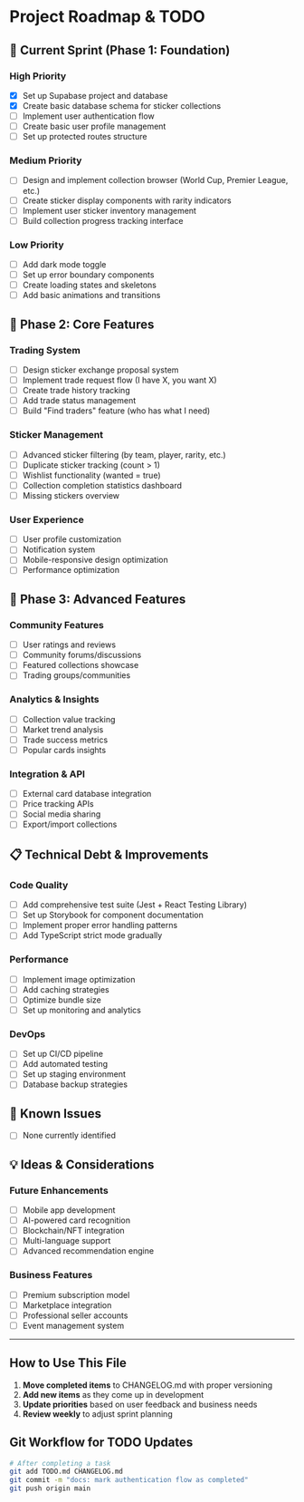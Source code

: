 # Project Roadmap & TODO

## 🚀 Current Sprint (Phase 1: Foundation)

### High Priority

- [x] Set up Supabase project and database
- [x] Create basic database schema for sticker collections
- [ ] Implement user authentication flow
- [ ] Create basic user profile management
- [ ] Set up protected routes structure

### Medium Priority

- [ ] Design and implement collection browser (World Cup, Premier League, etc.)
- [ ] Create sticker display components with rarity indicators
- [ ] Implement user sticker inventory management
- [ ] Build collection progress tracking interface

### Low Priority

- [ ] Add dark mode toggle
- [ ] Set up error boundary components
- [ ] Create loading states and skeletons
- [ ] Add basic animations and transitions

## 🎯 Phase 2: Core Features

### Trading System

- [ ] Design sticker exchange proposal system
- [ ] Implement trade request flow (I have X, you want X)
- [ ] Create trade history tracking
- [ ] Add trade status management
- [ ] Build "Find traders" feature (who has what I need)

### Sticker Management

- [ ] Advanced sticker filtering (by team, player, rarity, etc.)
- [ ] Duplicate sticker tracking (count > 1)
- [ ] Wishlist functionality (wanted = true)
- [ ] Collection completion statistics dashboard
- [ ] Missing stickers overview

### User Experience

- [ ] User profile customization
- [ ] Notification system
- [ ] Mobile-responsive design optimization
- [ ] Performance optimization

## 🔮 Phase 3: Advanced Features

### Community Features

- [ ] User ratings and reviews
- [ ] Community forums/discussions
- [ ] Featured collections showcase
- [ ] Trading groups/communities

### Analytics & Insights

- [ ] Collection value tracking
- [ ] Market trend analysis
- [ ] Trade success metrics
- [ ] Popular cards insights

### Integration & API

- [ ] External card database integration
- [ ] Price tracking APIs
- [ ] Social media sharing
- [ ] Export/import collections

## 📋 Technical Debt & Improvements

### Code Quality

- [ ] Add comprehensive test suite (Jest + React Testing Library)
- [ ] Set up Storybook for component documentation
- [ ] Implement proper error handling patterns
- [ ] Add TypeScript strict mode gradually

### Performance

- [ ] Implement image optimization
- [ ] Add caching strategies
- [ ] Optimize bundle size
- [ ] Set up monitoring and analytics

### DevOps

- [ ] Set up CI/CD pipeline
- [ ] Add automated testing
- [ ] Set up staging environment
- [ ] Database backup strategies

## 🐛 Known Issues

- [ ] None currently identified

## 💡 Ideas & Considerations

### Future Enhancements

- [ ] Mobile app development
- [ ] AI-powered card recognition
- [ ] Blockchain/NFT integration
- [ ] Multi-language support
- [ ] Advanced recommendation engine

### Business Features

- [ ] Premium subscription model
- [ ] Marketplace integration
- [ ] Professional seller accounts
- [ ] Event management system

---

## How to Use This File

1. **Move completed items** to CHANGELOG.md with proper versioning
2. **Add new items** as they come up in development
3. **Update priorities** based on user feedback and business needs
4. **Review weekly** to adjust sprint planning

## Git Workflow for TODO Updates

```bash
# After completing a task
git add TODO.md CHANGELOG.md
git commit -m "docs: mark authentication flow as completed"
git push origin main
```

